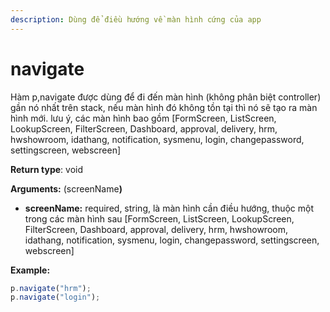 ```yaml
---
description: Dùng để điều hướng về màn hình cứng của app
---
```


# navigate

Hàm p,navigate được dùng để đi đến màn hình (không phân biệt controller) gần nó nhất trên stack, nếu màn hình đó không tồn tại thì nó sẽ tạo ra màn hình mới. lưu ý, các màn hình bao gồm \[FormScreen, ListScreen, LookupScreen, FilterScreen, Dashboard, approval, delivery, hrm, hwshowroom, idathang, notification, sysmenu, login, changepassword, settingscreen, webscreen]&#x20;

**Return type**: void

&#x20;**Arguments:** (screenNam&#x65;**)**

* **screenName:** required, string, là màn hình cần điều hướng, thuộc một trong các màn hình sau \[FormScreen, ListScreen, LookupScreen, FilterScreen, Dashboard, approval, delivery, hrm, hwshowroom, idathang, notification, sysmenu, login, changepassword, settingscreen, webscreen]&#x20;

**Example:**

```javascript
p.navigate("hrm");
p.navigate("login");
```
